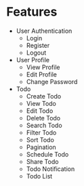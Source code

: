 # Features
- User Authentication
  - Login
  - Register
  - Logout
- User Profile
  - View Profile
  - Edit Profile
  - Change Password
- Todo
  - Create Todo
  - View Todo
  - Edit Todo
  - Delete Todo
  - Search Todo
  - Filter Todo
  - Sort Todo
  - Pagination
  - Schedule Todo
  - Share Todo
  - Todo Notification
  - Todo List